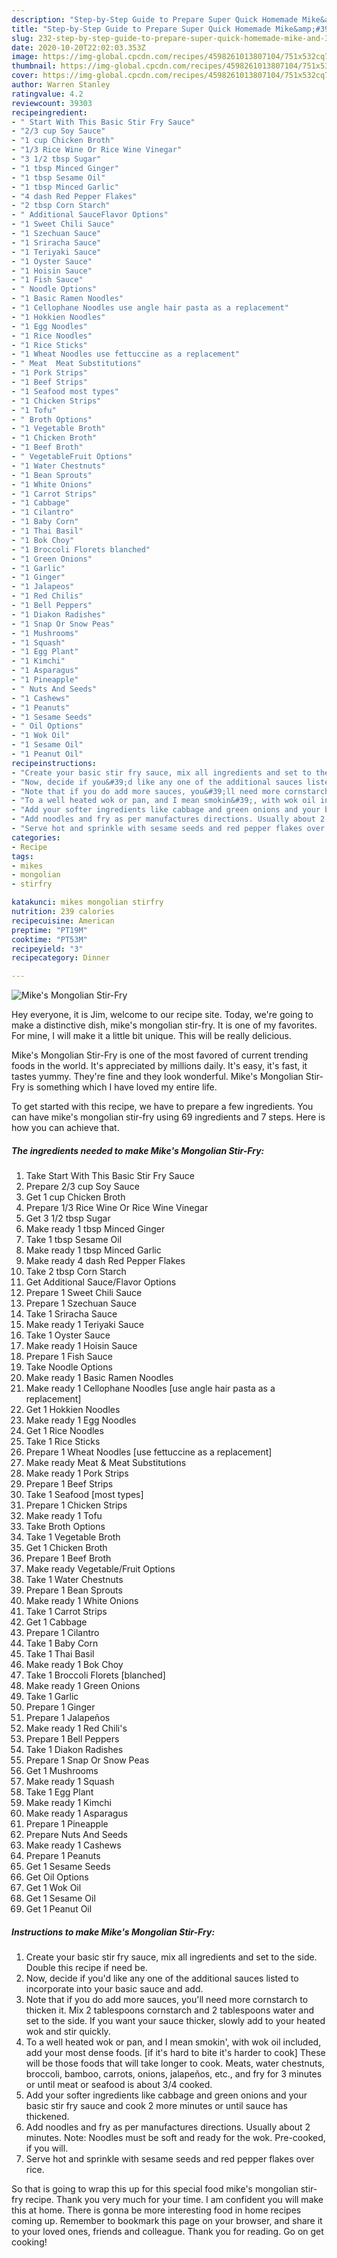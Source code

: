 ```yaml
---
description: "Step-by-Step Guide to Prepare Super Quick Homemade Mike&amp;#39;s Mongolian Stir-Fry"
title: "Step-by-Step Guide to Prepare Super Quick Homemade Mike&amp;#39;s Mongolian Stir-Fry"
slug: 232-step-by-step-guide-to-prepare-super-quick-homemade-mike-and-39-s-mongolian-stir-fry
date: 2020-10-20T22:02:03.353Z
image: https://img-global.cpcdn.com/recipes/4598261013807104/751x532cq70/mikes-mongolian-stir-fry-recipe-main-photo.jpg
thumbnail: https://img-global.cpcdn.com/recipes/4598261013807104/751x532cq70/mikes-mongolian-stir-fry-recipe-main-photo.jpg
cover: https://img-global.cpcdn.com/recipes/4598261013807104/751x532cq70/mikes-mongolian-stir-fry-recipe-main-photo.jpg
author: Warren Stanley
ratingvalue: 4.2
reviewcount: 39303
recipeingredient:
- " Start With This Basic Stir Fry Sauce"
- "2/3 cup Soy Sauce"
- "1 cup Chicken Broth"
- "1/3 Rice Wine Or Rice Wine Vinegar"
- "3 1/2 tbsp Sugar"
- "1 tbsp Minced Ginger"
- "1 tbsp Sesame Oil"
- "1 tbsp Minced Garlic"
- "4 dash Red Pepper Flakes"
- "2 tbsp Corn Starch"
- " Additional SauceFlavor Options"
- "1 Sweet Chili Sauce"
- "1 Szechuan Sauce"
- "1 Sriracha Sauce"
- "1 Teriyaki Sauce"
- "1 Oyster Sauce"
- "1 Hoisin Sauce"
- "1 Fish Sauce"
- " Noodle Options"
- "1 Basic Ramen Noodles"
- "1 Cellophane Noodles use angle hair pasta as a replacement"
- "1 Hokkien Noodles"
- "1 Egg Noodles"
- "1 Rice Noodles"
- "1 Rice Sticks"
- "1 Wheat Noodles use fettuccine as a replacement"
- " Meat  Meat Substitutions"
- "1 Pork Strips"
- "1 Beef Strips"
- "1 Seafood most types"
- "1 Chicken Strips"
- "1 Tofu"
- " Broth Options"
- "1 Vegetable Broth"
- "1 Chicken Broth"
- "1 Beef Broth"
- " VegetableFruit Options"
- "1 Water Chestnuts"
- "1 Bean Sprouts"
- "1 White Onions"
- "1 Carrot Strips"
- "1 Cabbage"
- "1 Cilantro"
- "1 Baby Corn"
- "1 Thai Basil"
- "1 Bok Choy"
- "1 Broccoli Florets blanched"
- "1 Green Onions"
- "1 Garlic"
- "1 Ginger"
- "1 Jalapeos"
- "1 Red Chilis"
- "1 Bell Peppers"
- "1 Diakon Radishes"
- "1 Snap Or Snow Peas"
- "1 Mushrooms"
- "1 Squash"
- "1 Egg Plant"
- "1 Kimchi"
- "1 Asparagus"
- "1 Pineapple"
- " Nuts And Seeds"
- "1 Cashews"
- "1 Peanuts"
- "1 Sesame Seeds"
- " Oil Options"
- "1 Wok Oil"
- "1 Sesame Oil"
- "1 Peanut Oil"
recipeinstructions:
- "Create your basic stir fry sauce, mix all ingredients and set to the side. Double this recipe if need be."
- "Now, decide if you&#39;d like any one of the additional sauces listed to incorporate into your basic sauce and add."
- "Note that if you do add more sauces, you&#39;ll need more cornstarch to thicken it. Mix 2 tablespoons cornstarch and 2 tablespoons water and set to the side. If you want your sauce thicker, slowly add to your heated wok and stir quickly."
- "To a well heated wok or pan, and I mean smokin&#39;, with wok oil included, add your most dense foods. [if it&#39;s hard to bite it&#39;s harder to cook] These will be those foods that will take longer to cook. Meats, water chestnuts, broccoli, bamboo, carrots, onions, jalapeños, etc., and fry for 3 minutes or until meat or seafood is about 3/4 cooked."
- "Add your softer ingredients like cabbage and green onions and your basic stir fry sauce and cook 2 more minutes or until sauce has thickened."
- "Add noodles and fry as per manufactures directions. Usually about 2 minutes. Note: Noodles must be soft and ready for the wok. Pre-cooked, if you will."
- "Serve hot and sprinkle with sesame seeds and red pepper flakes over rice."
categories:
- Recipe
tags:
- mikes
- mongolian
- stirfry

katakunci: mikes mongolian stirfry 
nutrition: 239 calories
recipecuisine: American
preptime: "PT19M"
cooktime: "PT53M"
recipeyield: "3"
recipecategory: Dinner

---
```



![Mike&#39;s Mongolian Stir-Fry](https://img-global.cpcdn.com/recipes/4598261013807104/751x532cq70/mikes-mongolian-stir-fry-recipe-main-photo.jpg)

Hey everyone, it is Jim, welcome to our recipe site. Today, we're going to make a distinctive dish, mike&#39;s mongolian stir-fry. It is one of my favorites. For mine, I will make it a little bit unique. This will be really delicious.

Mike&#39;s Mongolian Stir-Fry is one of the most favored of current trending foods in the world. It's appreciated by millions daily. It's easy, it's fast, it tastes yummy. They're fine and they look wonderful. Mike&#39;s Mongolian Stir-Fry is something which I have loved my entire life.




To get started with this recipe, we have to prepare a few ingredients. You can have mike&#39;s mongolian stir-fry using 69 ingredients and 7 steps. Here is how you can achieve that.

<!--inarticleads1-->

##### The ingredients needed to make Mike&#39;s Mongolian Stir-Fry:

1. Take  Start With This Basic Stir Fry Sauce
1. Prepare 2/3 cup Soy Sauce
1. Get 1 cup Chicken Broth
1. Prepare 1/3 Rice Wine Or Rice Wine Vinegar
1. Get 3 1/2 tbsp Sugar
1. Make ready 1 tbsp Minced Ginger
1. Take 1 tbsp Sesame Oil
1. Make ready 1 tbsp Minced Garlic
1. Make ready 4 dash Red Pepper Flakes
1. Take 2 tbsp Corn Starch
1. Get  Additional Sauce/Flavor Options
1. Prepare 1 Sweet Chili Sauce
1. Prepare 1 Szechuan Sauce
1. Take 1 Sriracha Sauce
1. Make ready 1 Teriyaki Sauce
1. Take 1 Oyster Sauce
1. Make ready 1 Hoisin Sauce
1. Prepare 1 Fish Sauce
1. Take  Noodle Options
1. Make ready 1 Basic Ramen Noodles
1. Make ready 1 Cellophane Noodles [use angle hair pasta as a replacement]
1. Get 1 Hokkien Noodles
1. Make ready 1 Egg Noodles
1. Get 1 Rice Noodles
1. Take 1 Rice Sticks
1. Prepare 1 Wheat Noodles [use fettuccine as a replacement]
1. Make ready  Meat &amp; Meat Substitutions
1. Make ready 1 Pork Strips
1. Prepare 1 Beef Strips
1. Take 1 Seafood [most types]
1. Prepare 1 Chicken Strips
1. Make ready 1 Tofu
1. Take  Broth Options
1. Take 1 Vegetable Broth
1. Get 1 Chicken Broth
1. Prepare 1 Beef Broth
1. Make ready  Vegetable/Fruit Options
1. Take 1 Water Chestnuts
1. Prepare 1 Bean Sprouts
1. Make ready 1 White Onions
1. Take 1 Carrot Strips
1. Get 1 Cabbage
1. Prepare 1 Cilantro
1. Take 1 Baby Corn
1. Take 1 Thai Basil
1. Make ready 1 Bok Choy
1. Take 1 Broccoli Florets [blanched]
1. Make ready 1 Green Onions
1. Take 1 Garlic
1. Prepare 1 Ginger
1. Prepare 1 Jalapeños
1. Make ready 1 Red Chili&#39;s
1. Prepare 1 Bell Peppers
1. Take 1 Diakon Radishes
1. Prepare 1 Snap Or Snow Peas
1. Get 1 Mushrooms
1. Make ready 1 Squash
1. Take 1 Egg Plant
1. Make ready 1 Kimchi
1. Make ready 1 Asparagus
1. Prepare 1 Pineapple
1. Prepare  Nuts And Seeds
1. Make ready 1 Cashews
1. Prepare 1 Peanuts
1. Get 1 Sesame Seeds
1. Get  Oil Options
1. Get 1 Wok Oil
1. Get 1 Sesame Oil
1. Get 1 Peanut Oil




<!--inarticleads2-->

##### Instructions to make Mike&#39;s Mongolian Stir-Fry:

1. Create your basic stir fry sauce, mix all ingredients and set to the side. Double this recipe if need be.
1. Now, decide if you&#39;d like any one of the additional sauces listed to incorporate into your basic sauce and add.
1. Note that if you do add more sauces, you&#39;ll need more cornstarch to thicken it. Mix 2 tablespoons cornstarch and 2 tablespoons water and set to the side. If you want your sauce thicker, slowly add to your heated wok and stir quickly.
1. To a well heated wok or pan, and I mean smokin&#39;, with wok oil included, add your most dense foods. [if it&#39;s hard to bite it&#39;s harder to cook] These will be those foods that will take longer to cook. Meats, water chestnuts, broccoli, bamboo, carrots, onions, jalapeños, etc., and fry for 3 minutes or until meat or seafood is about 3/4 cooked.
1. Add your softer ingredients like cabbage and green onions and your basic stir fry sauce and cook 2 more minutes or until sauce has thickened.
1. Add noodles and fry as per manufactures directions. Usually about 2 minutes. Note: Noodles must be soft and ready for the wok. Pre-cooked, if you will.
1. Serve hot and sprinkle with sesame seeds and red pepper flakes over rice.




So that is going to wrap this up for this special food mike&#39;s mongolian stir-fry recipe. Thank you very much for your time. I am confident you will make this at home. There is gonna be more interesting food in home recipes coming up. Remember to bookmark this page on your browser, and share it to your loved ones, friends and colleague. Thank you for reading. Go on get cooking!
